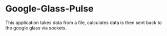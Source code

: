 # Google-Glass-Pulse
This application takes data from a file, calculates data is then sent back to the google glass via sockets.